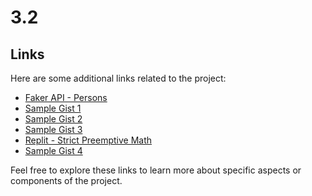 # 3.2

## Links

Here are some additional links related to the project:

- [Faker API - Persons](https://fakerapi.it/api/v1/persons)
- [Sample Gist 1](https://gist.github.com/hkirat/ea4d132f70f69d1d47baac9eb3cc1313)
- [Sample Gist 2](https://gist.github.com/hkirat/1618d30e03dc2c276b1cd4b351028d14)
- [Sample Gist 3](https://gist.github.com/hkirat/a185f0d5fecc0bce2ff650231f4e9e89)
- [Replit - Strict Preemptive Math](https://replit.com/@HarkiratSingh4/StrictPreemptiveMath#index.js)
- [Sample Gist 4](https://gist.github.com/hkirat/23c42247d8a37de53b005d2668507a67)

Feel free to explore these links to learn more about specific aspects or components of the project.
